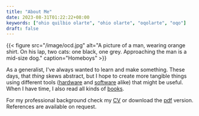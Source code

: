 ```yaml
---
title: "About Me"
date: 2023-08-31T01:22:22+08:00
keywords: ["ohio quilbio olarte", "ohio olarte", "oqolarte", "oqo"]
draft: false
---
```


{{< figure src="/image/ocd.jpg" alt="A picture of a man, wearing orange shirt. On his lap, two cats: one black, one grey. Approaching the man is a mid-size dog." caption="Homeboys" >}}

As a generalist, I've always wanted to learn and make something. These
days, that *thing* skews abstract, but I hope to create more tangible
things using different tools ([hardware](/tools) and [software](/foss) alike) that might be
useful. When I have time, I also read all kinds of [books](/books).

For my professional background
check my [CV](/cv) or download the [pdf](/cv.pdf) version.
References are available on request.
